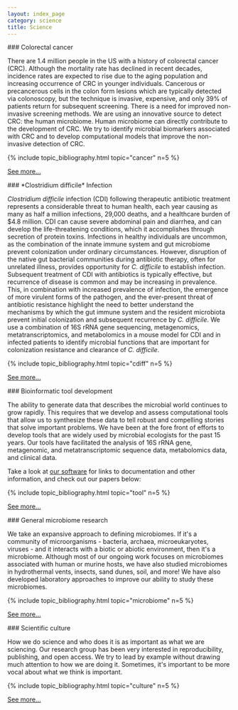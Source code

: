 ```yaml
---
layout: index_page
category: science
title: Science
---
```


<span id="crc" />
### Colorectal cancer

There are 1.4 million people in the US with a history of colorectal cancer (CRC). Although the mortality rate has declined in recent decades, incidence rates are expected to rise due to the aging population and increasing occurrence of CRC in younger individuals. Cancerous or precancerous cells in the colon form lesions which are typically detected via colonoscopy, but the technique is invasive, expensive, and only 39% of patients return for subsequent screening. There is a need for improved non-invasive screening methods. We are using an innovative source to detect CRC: the human microbiome. Human microbiome can directly contribute to the development of CRC. We try to identify microbial biomarkers associated with CRC and to develop computational models that improve the non-invasive detection of CRC.

{% include topic_bibliography.html topic="cancer" n=5 %}

[See more...](colorectal_cancer)

<span id="cdiff" />
### *Clostridium difficile* Infection

*Clostridium difficile* infection (CDI) following therapeutic antibiotic treatment represents a considerable threat to human health, each year causing as many as half a million infections, 29,000 deaths, and a healthcare burden of $4.8 million. CDI can cause severe abdominal pain and diarrhea, and can develop the life-threatening conditions, which it accomplishes through secretion of protein toxins. Infections in healthy individuals are uncommon, as the combination of the innate immune system and gut microbiome prevent colonization under ordinary circumstances. However, disruption of the native gut bacterial communities during antibiotic therapy, often for unrelated illness, provides opportunity for *C. difficile* to establish infection. Subsequent treatment of CDI with antibiotics is typically effective, but recurrence of disease is common and may be increasing in prevalence. This, in combination with increased prevalence of infection, the emergence of more virulent forms of the pathogen, and the ever-present threat of antibiotic resistance highlight the need to better understand the mechanisms by which the gut immune system and the resident microbiota prevent initial colonization and subsequent recurrence by *C. difficile*. We use a combination of 16S rRNA gene sequencing, metagenomics, metatranscriptomics, and metabolomics in a mouse model for CDI and in infected patients to identify microbial functions that are important for colonization resistance and clearance of *C. difficile*.

{% include topic_bibliography.html topic="cdiff"  n=5 %}

[See more...](c_difficile)

<span id="bioinformatics" />
### Bioinformatic tool development

The ability to generate data that describes the microbial world continues to grow rapidly. This requires that we develop and assess computational tools that allow us to synthesize these data to tell robust and compelling stories that solve important problems. We have been at the fore front of efforts to develop tools that are widely used by microbial ecologists for the past 15 years. Our tools have facilitated the analysis of 16S rRNA gene, metagenomic, and metatranscriptomic sequence data, metabolomics data, and clinical data.

Take a look at [our software](/software) for links to documentation and other information, and check out our papers below:

{% include topic_bibliography.html topic="tool"  n=5 %}

[See more...](bioinformatic_tools)


<span id="microbiome" />
### General microbiome research

We take an expansive approach to defining microbiomes. If it's a community of microorganisms - bacteria, archaea, microeukaryotes, viruses - and it interacts with a biotic or abiotic environment, then it's a microbiome. Although most of our ongoing work focuses on microbiomes associated with human or murine hosts, we have also studied microbiomes in hydrothermal vents, insects, sand dunes, soil, and more! We have also developed laboratory approaches to improve our ability to study these microbiomes.

{% include topic_bibliography.html topic="microbiome"  n=5 %}

[See more...](general_microbiome)


<span id="culture"/>
### Scientific culture

How we do science and who does it is as important as what we are sciencing. Our research group has been very interested in reproducibility, publishing, and open access. We try to lead by example without drawing much attention to how we are doing it. Sometimes, it's important to be more vocal about what we think is important.

{% include topic_bibliography.html topic="culture"  n=5 %}

[See more...](culture)
